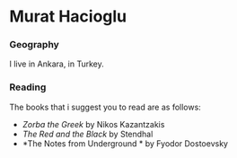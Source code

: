 # Murat Hacioglu

### Geography

I live in Ankara, in Turkey.

### Reading

The books that i suggest you to read are as follows:
- *Zorba the Greek* by Nikos Kazantzakis
- *The Red and the Black* by Stendhal
- *The Notes from Underground * by Fyodor Dostoevsky 
